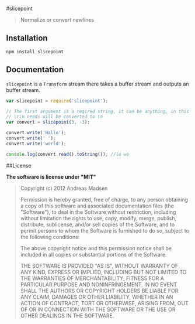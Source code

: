 #slicepoint

> Normalize or convert newlines

## Installation

```sheel
npm install slicepoint
```

## Documentation

`slicepoint` is a `Transform` stream there takes a buffer stream and
outputs an buffer stream.

```javascript
var slicepoint = require('slicepoint');

// The first argument is a reqired string, it can be anything, in this example
// \r\n needs will be converted to \n
var convert = slicepoint(3, -3);

convert.write('Hallo');
convert.write(' ');
convert.write('world');

console.log(convert.read().toString()); //lo wo
```

##License

**The software is license under "MIT"**

> Copyright (c) 2012 Andreas Madsen
>
> Permission is hereby granted, free of charge, to any person obtaining a copy
> of this software and associated documentation files (the "Software"), to deal
> in the Software without restriction, including without limitation the rights
> to use, copy, modify, merge, publish, distribute, sublicense, and/or sell
> copies of the Software, and to permit persons to whom the Software is
> furnished to do so, subject to the following conditions:
>
> The above copyright notice and this permission notice shall be included in
> all copies or substantial portions of the Software.
>
> THE SOFTWARE IS PROVIDED "AS IS", WITHOUT WARRANTY OF ANY KIND, EXPRESS OR
> IMPLIED, INCLUDING BUT NOT LIMITED TO THE WARRANTIES OF MERCHANTABILITY,
> FITNESS FOR A PARTICULAR PURPOSE AND NONINFRINGEMENT. IN NO EVENT SHALL THE
> AUTHORS OR COPYRIGHT HOLDERS BE LIABLE FOR ANY CLAIM, DAMAGES OR OTHER
> LIABILITY, WHETHER IN AN ACTION OF CONTRACT, TORT OR OTHERWISE, ARISING FROM,
> OUT OF OR IN CONNECTION WITH THE SOFTWARE OR THE USE OR OTHER DEALINGS IN
> THE SOFTWARE.

